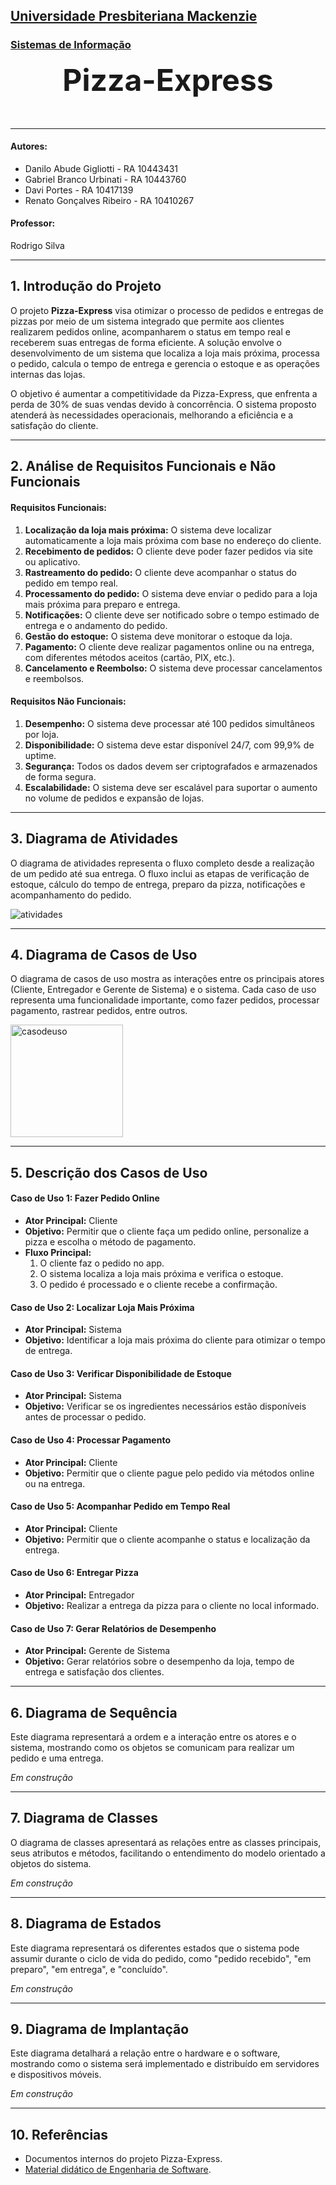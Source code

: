 <h2><a href= "https://www.mackenzie.br">Universidade Presbiteriana Mackenzie</a></h2>
<h3><a href= "https://www.mackenzie.br/graduacao/sao-paulo-higienopolis/sistemas-de-informacao">Sistemas de Informação</a></h3>

<font size="+12"><center>
**Pizza-Express**
</center></font>

---

<h4>Autores:</h4>
<ul>
<li>Danilo Abude Gigliotti - RA 10443431</li>
<li>Gabriel Branco Urbinati - RA 10443760</li>
<li>Davi Portes - RA 10417139</li>
<li>Renato Gonçalves Ribeiro - RA 10410267</li>
</ul>

<h4>Professor:</h4>
<p>Rodrigo Silva</p>

---

<h2>1. Introdução do Projeto</h2>

<p>O projeto <b>Pizza-Express</b> visa otimizar o processo de pedidos e entregas de pizzas por meio de um sistema integrado que permite aos clientes realizarem pedidos online, acompanharem o status em tempo real e receberem suas entregas de forma eficiente. A solução envolve o desenvolvimento de um sistema que localiza a loja mais próxima, processa o pedido, calcula o tempo de entrega e gerencia o estoque e as operações internas das lojas.</p>

<p>O objetivo é aumentar a competitividade da Pizza-Express, que enfrenta a perda de 30% de suas vendas devido à concorrência. O sistema proposto atenderá às necessidades operacionais, melhorando a eficiência e a satisfação do cliente.</p>

---

<h2>2. Análise de Requisitos Funcionais e Não Funcionais</h2>

<h4>Requisitos Funcionais:</h4>
<ol>
<li><b>Localização da loja mais próxima:</b> O sistema deve localizar automaticamente a loja mais próxima com base no endereço do cliente.</li>
<li><b>Recebimento de pedidos:</b> O cliente deve poder fazer pedidos via site ou aplicativo.</li>
<li><b>Rastreamento do pedido:</b> O cliente deve acompanhar o status do pedido em tempo real.</li>
<li><b>Processamento do pedido:</b> O sistema deve enviar o pedido para a loja mais próxima para preparo e entrega.</li>
<li><b>Notificações:</b> O cliente deve ser notificado sobre o tempo estimado de entrega e o andamento do pedido.</li>
<li><b>Gestão do estoque:</b> O sistema deve monitorar o estoque da loja.</li>
<li><b>Pagamento:</b> O cliente deve realizar pagamentos online ou na entrega, com diferentes métodos aceitos (cartão, PIX, etc.).</li>
<li><b>Cancelamento e Reembolso:</b> O sistema deve processar cancelamentos e reembolsos.</li>
</ol>

<h4>Requisitos Não Funcionais:</h4>
<ol>
<li><b>Desempenho:</b> O sistema deve processar até 100 pedidos simultâneos por loja.</li>
<li><b>Disponibilidade:</b> O sistema deve estar disponível 24/7, com 99,9% de uptime.</li>
<li><b>Segurança:</b> Todos os dados devem ser criptografados e armazenados de forma segura.</li>
<li><b>Escalabilidade:</b> O sistema deve ser escalável para suportar o aumento no volume de pedidos e expansão de lojas.</li>
</ol>

---

<h2>3. Diagrama de Atividades</h2>
<p>O diagrama de atividades representa o fluxo completo desde a realização de um pedido até sua entrega. O fluxo inclui as etapas de verificação de estoque, cálculo do tempo de entrega, preparo da pizza, notificações e acompanhamento do pedido.</p>

<img src="GrupoES/DiagramaAtividades.png" alt="atividades">

---

<h2>4. Diagrama de Casos de Uso</h2>
<p>O diagrama de casos de uso mostra as interações entre os principais atores (Cliente, Entregador e Gerente de Sistema) e o sistema. Cada caso de uso representa uma funcionalidade importante, como fazer pedidos, processar pagamento, rastrear pedidos, entre outros.</p>

<img src="GrupoES/DiagramaCasodeUso.png" alt="casodeuso" width="180" height="180">


---

<h2>5. Descrição dos Casos de Uso</h2>

<h4>Caso de Uso 1: Fazer Pedido Online</h4>
<ul>
<li><b>Ator Principal:</b> Cliente</li>
<li><b>Objetivo:</b> Permitir que o cliente faça um pedido online, personalize a pizza e escolha o método de pagamento.</li>
<li><b>Fluxo Principal:</b>
<ol>
<li>O cliente faz o pedido no app.</li>
<li>O sistema localiza a loja mais próxima e verifica o estoque.</li>
<li>O pedido é processado e o cliente recebe a confirmação.</li>
</ol></li>
</ul>

<h4>Caso de Uso 2: Localizar Loja Mais Próxima</h4>
<ul>
<li><b>Ator Principal:</b> Sistema</li>
<li><b>Objetivo:</b> Identificar a loja mais próxima do cliente para otimizar o tempo de entrega.</li>
</ul>

<h4>Caso de Uso 3: Verificar Disponibilidade de Estoque</h4>
<ul>
<li><b>Ator Principal:</b> Sistema</li>
<li><b>Objetivo:</b> Verificar se os ingredientes necessários estão disponíveis antes de processar o pedido.</li>
</ul>

<h4>Caso de Uso 4: Processar Pagamento</h4>
<ul>
<li><b>Ator Principal:</b> Cliente</li>
<li><b>Objetivo:</b> Permitir que o cliente pague pelo pedido via métodos online ou na entrega.</li>
</ul>

<h4>Caso de Uso 5: Acompanhar Pedido em Tempo Real</h4>
<ul>
<li><b>Ator Principal:</b> Cliente</li>
<li><b>Objetivo:</b> Permitir que o cliente acompanhe o status e localização da entrega.</li>
</ul>

<h4>Caso de Uso 6: Entregar Pizza</h4>
<ul>
<li><b>Ator Principal:</b> Entregador</li>
<li><b>Objetivo:</b> Realizar a entrega da pizza para o cliente no local informado.</li>
</ul>

<h4>Caso de Uso 7: Gerar Relatórios de Desempenho</h4>
<ul>
<li><b>Ator Principal:</b> Gerente de Sistema</li>
<li><b>Objetivo:</b> Gerar relatórios sobre o desempenho da loja, tempo de entrega e satisfação dos clientes.</li>
</ul>

---

<h2>6. Diagrama de Sequência</h2>
<p>Este diagrama representará a ordem e a interação entre os atores e o sistema, mostrando como os objetos se comunicam para realizar um pedido e uma entrega.</p>
<p><i>Em construção</i></p>

---

<h2>7. Diagrama de Classes</h2>
<p>O diagrama de classes apresentará as relações entre as classes principais, seus atributos e métodos, facilitando o entendimento do modelo orientado a objetos do sistema.</p>
<p><i>Em construção</i></p>

---

<h2>8. Diagrama de Estados</h2>
<p>Este diagrama representará os diferentes estados que o sistema pode assumir durante o ciclo de vida do pedido, como "pedido recebido", "em preparo", "em entrega", e "concluído".</p>
<p><i>Em construção</i></p>

---

<h2>9. Diagrama de Implantação</h2>
<p>Este diagrama detalhará a relação entre o hardware e o software, mostrando como o sistema será implementado e distribuído em servidores e dispositivos móveis.</p>
<p><i>Em construção</i></p>

---

<h2>10. Referências</h2>
<ul>
<li>Documentos internos do projeto Pizza-Express.</li>
<li><a href="https://www.mackenzie.br">Material didático de Engenharia de Software</a>.</li>
</ul>
